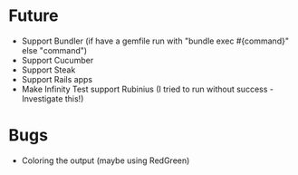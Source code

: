 Future
=======

- Support Bundler (if have a gemfile run with "bundle exec #{command}" else "command")
- Support Cucumber 
- Support Steak
- Support Rails apps
- Make Infinity Test support Rubinius (I tried to run without success - Investigate this!)

Bugs
====

- Coloring the output (maybe using RedGreen)